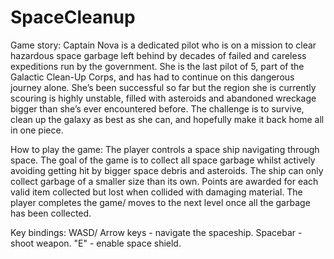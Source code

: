 # SpaceCleanup
Game story: Captain Nova is a dedicated pilot who is on a mission to clear hazardous space garbage left behind by decades of failed and careless expeditions run by the government. She is the last pilot of 5, part of the Galactic Clean-Up Corps, and has had to continue on this dangerous journey alone. She’s been successful so far but the region she is currently scouring is highly unstable, filled with asteroids and abandoned wreckage bigger than she’s ever encountered before. The challenge is to survive, clean up the galaxy as best as she can, and hopefully make it back home all in one piece.

How to play the game: The player controls a space ship navigating through space. The goal of the game is to collect all space garbage whilst actively avoiding getting hit by bigger space debris and asteroids. The ship can only collect garbage of a smaller size than its own. Points are awarded for each valid item collected but lost when collided with damaging material. The player completes the game/ moves to the next level once all the garbage has been collected.

Key bindings: WASD/ Arrow keys - navigate the spaceship. Spacebar - shoot weapon. "E" - enable space shield.
